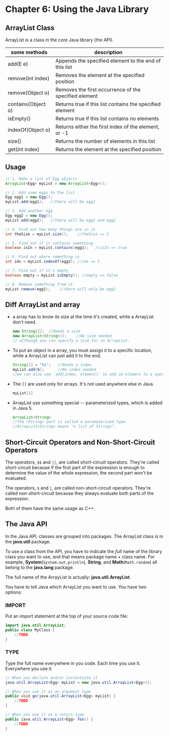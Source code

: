 # Chapter 6: Using the Java Library

## ArrayList Class

ArrayList is a class in the core Java library (the API).

| some methods       | description                                              |
| ------------------ | -------------------------------------------------------- |
| add(E e)           | Appends the specified element to the end of this list    |
| remove(int index)  | Removes the element at the specified position            |
| remove(Object o)   | Removes the first occurrence of the specified element    |
| contains(Object o) | Returns true if this list contains the specified element |
| isEmpty()          | Returns true if this list contains no elements           |
| indexOf(Object o)  | Returns either the first index of the element, or -1     |
| size()             | Returns the number of elements in this list              |
| get(int index)     | Returns the element at the specified position            |

## Usage

```java
// 1. Make a list of Egg objects
ArrayList<Egg> myList = new ArrayList<Egg>();

// 2. Add some eggs to the list
Egg egg1 = new Egg();
myList.add(egg1);   //there will be egg1

// 3. Add another egg
Egg egg2 = new Egg();
myList.add(egg2);   //there will be egg1 and egg2

// 4. Find out how many things are in it
int theSize = myList.size();    //theSize == 2

// 5. Find out if it contains something
boolean isIn = myList.contains(egg1);   //isIn == true

// 6. Find out where something is
int idx = myList.indexOf(egg2); //idx == 1

// 7. Find out if it's empty
boolean empty = myList.isEmpty(); //empty == false

// 8. Remove something from it
myList.remove(egg1);    //there will only be egg2
```

## Diff ArrayList and array

- a array has to know its size at the time it's created, while a ArrayList don't need.

  ```java
  new String[2];  //Needs a size
  new ArrayList<String>();    //No size needed
  // although you can specify a size for an ArrayList.
  ```

- To put an object in a array, you must assign it to a specific location, while a ArrayList can just add it to the end.

  ```java
  String[1] = "hi";   //Needs a index
  myList.add(b);      //No index needed
  //we can also use `add(index, element)` to add an element to a specific location.
  ```

- The `[]` are used only for arrays. It's not used anywhere else in Java.

  ```java
  myList[1]
  ```

- ArrayList use something special -- parameterized types, which is added in Java 5.

  ```java
  ArrayList<String>
  //The <String> part is called a parameterized type.
  //ArrayList<String> means "a list of Strings".
  ```

## Short-Circuit Operators and Non-Short-Circuit Operators

The operators, `$$` and `||`, are called short-circuit operators. They're called short-circuit because if the first part of the expression is enough to determine the value of the whole expression, the second part won't be evaluated.

The operators, `$` and `|`, are called non-short-circuit operators. They're called non-short-circuit because they always evaluate both parts of the expression.

Both of them have the same usage as C++.

## The Java API

In the Java API, classes are grouped into packages. The ArrayList class is in the **java.util** package.

To use a class from the API, you have to indicate the *full* name of the library class you want to use, and that means package name + class name. For example, **System**(`System.out.println`), **String**, and **Math**(`Math.random`) all belong to the **java.lang** package.

The full name of the ArrayList is actually: **java.util.ArrayList**.

You have to tell Java which ArrayList you want to use. You have two options:

### IMPORT

Put an import statement at the top of your source code file:

```java
import java.util.ArrayList;
public class MyClass {
    //TODO
}
```

### TYPE

Type the full name everywhere in you code. Each time you use it. Everywhere you use it.

```java
// When you declare and/or instantiate it
java.util.ArrayList<Egg> myList = new java.util.ArrayList<Egg>();

// When you use it as an argument type
public void go(java.util.ArrayList<Egg> myList) {
    //TODO
}

// When you use it as a return type
public java.util.ArrayList<Egg> foo() {
    //TODO
}
```
